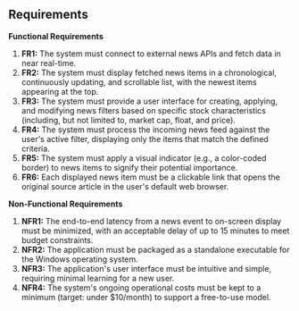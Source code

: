 ## Requirements

**Functional Requirements**

1.  **FR1:** The system must connect to external news APIs and fetch data in near real-time.
2.  **FR2:** The system must display fetched news items in a chronological, continuously updating, and scrollable list, with the newest items appearing at the top.
3.  **FR3:** The system must provide a user interface for creating, applying, and modifying news filters based on specific stock characteristics (including, but not limited to, market cap, float, and price).
4.  **FR4:** The system must process the incoming news feed against the user's active filter, displaying only the items that match the defined criteria.
5.  **FR5:** The system must apply a visual indicator (e.g., a color-coded border) to news items to signify their potential importance.
6.  **FR6:** Each displayed news item must be a clickable link that opens the original source article in the user's default web browser.

**Non-Functional Requirements**

1.  **NFR1:** The end-to-end latency from a news event to on-screen display must be minimized, with an acceptable delay of up to 15 minutes to meet budget constraints.
2.  **NFR2:** The application must be packaged as a standalone executable for the Windows operating system.
3.  **NFR3:** The application's user interface must be intuitive and simple, requiring minimal learning for a new user.
4.  **NFR4:** The system's ongoing operational costs must be kept to a minimum (target: under $10/month) to support a free-to-use model.
